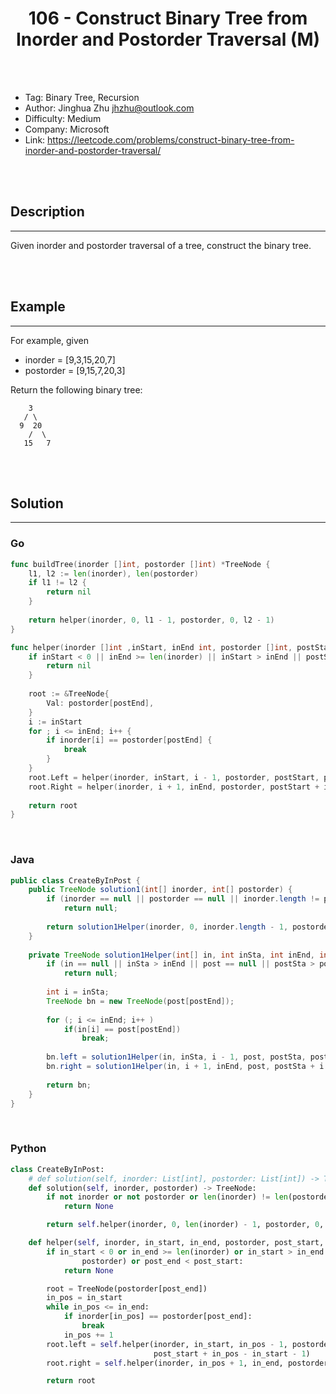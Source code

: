 # <center>106 - Construct Binary Tree from Inorder and Postorder Traversal (M)</center> 


<br></br>

* Tag: Binary Tree, Recursion
* Author: Jinghua Zhu <jhzhu@outlook.com>
* Difficulty: Medium
* Company: Microsoft
* Link: https://leetcode.com/problems/construct-binary-tree-from-inorder-and-postorder-traversal/

<br></br>



## Description
----
Given inorder and postorder traversal of a tree, construct the binary tree.

<br></br>



## Example
----
For example, given
- inorder = [9,3,15,20,7]
- postorder = [9,15,7,20,3]

Return the following binary tree:
```
    3
   / \
  9  20
    /  \
   15   7
```

<br></br>



## Solution
----
### Go
```go
func buildTree(inorder []int, postorder []int) *TreeNode {
    l1, l2 := len(inorder), len(postorder)
    if l1 != l2 {
        return nil
    }
    
    return helper(inorder, 0, l1 - 1, postorder, 0, l2 - 1)
}

func helper(inorder []int ,inStart, inEnd int, postorder []int, postStart, postEnd int) *TreeNode {
    if inStart < 0 || inEnd >= len(inorder) || inStart > inEnd || postStart < 0 || postEnd >= len(postorder) || postStart > postEnd {
        return nil
    }
    
    root := &TreeNode{
        Val: postorder[postEnd],
    }
    i := inStart
    for ; i <= inEnd; i++ {
        if inorder[i] == postorder[postEnd] {
            break
        }
    }
    root.Left = helper(inorder, inStart, i - 1, postorder, postStart, postStart + i - inStart - 1)
    root.Right = helper(inorder, i + 1, inEnd, postorder, postStart + i - inStart, postEnd - 1)
    
    return root
}
```

<br>


### Java
```java
public class CreateByInPost {
	public TreeNode solution1(int[] inorder, int[] postorder) {
        if (inorder == null || postorder == null || inorder.length != postorder.length)
            return null;
            
        return solution1Helper(inorder, 0, inorder.length - 1, postorder, 0, postorder.length - 1);
    }
    
    private TreeNode solution1Helper(int[] in, int inSta, int inEnd, int[] post, int postSta, int postEnd) {
		if (in == null || inSta > inEnd || post == null || postSta > postEnd )
			return null;
		
		int i = inSta;
		TreeNode bn = new TreeNode(post[postEnd]);
		
		for (; i <= inEnd; i++ )
			if(in[i] == post[postEnd])
				break;
		
		bn.left = solution1Helper(in, inSta, i - 1, post, postSta, postSta + i - inSta - 1);
		bn.right = solution1Helper(in, i + 1, inEnd, post, postSta + i - inSta, postEnd - 1);
		
		return bn;
	}
}
```

<br>


### Python
```python
class CreateByInPost:
    # def solution(self, inorder: List[int], postorder: List[int]) -> TreeNode:
    def solution(self, inorder, postorder) -> TreeNode:
        if not inorder or not postorder or len(inorder) != len(postorder):
            return None

        return self.helper(inorder, 0, len(inorder) - 1, postorder, 0, len(postorder) - 1)

    def helper(self, inorder, in_start, in_end, postorder, post_start, post_end):
        if in_start < 0 or in_end >= len(inorder) or in_start > in_end or post_start < 0 or post_end >= len(
                postorder) or post_end < post_start:
            return None

        root = TreeNode(postorder[post_end])
        in_pos = in_start
        while in_pos <= in_end:
            if inorder[in_pos] == postorder[post_end]:
                break
            in_pos += 1
        root.left = self.helper(inorder, in_start, in_pos - 1, postorder, post_start,
                                post_start + in_pos - in_start - 1)
        root.right = self.helper(inorder, in_pos + 1, in_end, postorder, post_start + in_pos - in_start, post_end - 1)

        return root
```